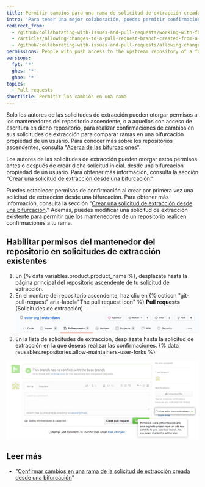 ```yaml
---
title: Permitir cambios para una rama de solicitud de extracción creada desde una bifurcación
intro: 'Para tener una mejor colaboración, puedes permitir confirmaciones de cambios en ramas que hayas creado a partir de bifurcaciones de las cuales sea dueño tu usuario.'
redirect_from:
  - /github/collaborating-with-issues-and-pull-requests/working-with-forks/allowing-changes-to-a-pull-request-branch-created-from-a-fork
  - /articles/allowing-changes-to-a-pull-request-branch-created-from-a-fork
  - /github/collaborating-with-issues-and-pull-requests/allowing-changes-to-a-pull-request-branch-created-from-a-fork
permissions: People with push access to the upstream repository of a fork owned by a user account can commit to the forked branches.
versions:
  fpt: '*'
  ghes: '*'
  ghae: '*'
topics:
  - Pull requests
shortTitle: Permitir los cambios en una rama
---
```


Solo los autores de las solicitudes de extracción pueden otorgar permisos a los mantenedores del repositorio ascendente, o a aquellos con acceso de escritura en dicho repositorio, para realizar confirmaciones de cambios en sus solicitudes de extracción para comparar ramas en una bifurcación propiedad de un usuario. Para conocer más sobre los repositorios ascendentes, consulta "[Acerca de las bifurcaciones](/articles/about-forks)".

Los autores de las solicitudes de extracción pueden otorgar estos permisos antes o después de crear dicha solicitud inicial. desde una bifurcación propiedad de un usuario. Para obtener más información, consulta la sección "[Crear una solicitud de extracción desde una bifurcación](/articles/creating-a-pull-request-from-a-fork)."

Puedes establecer permisos de confirmación al crear por primera vez una solicitud de extracción desde una bifurcación. Para obtener más información, consulta la sección "[Crear una solicitud de extracción desde una bifurcación](/articles/creating-a-pull-request-from-a-fork)." Además, puedes modificar una solicitud de extracción existente para permitir que los mantenedores de un repositorio realicen confirmaciones a tu rama.

## Habilitar permisos del mantenedor del repositorio en solicitudes de extracción existentes

1. En {% data variables.product.product_name %}, desplázate hasta la página principal del repositorio ascendente de tu solicitud de extracción.
2. En el nombre del repositorio ascendente, haz clic en {% octicon "git-pull-request" aria-label="The pull request icon" %} **Pull requests** (Solicitudes de extracción). ![Selección de la pestaña de propuestas y solicitudes de extracción](/assets/images/help/repository/repo-tabs-pull-requests.png)
3. En la lista de solicitudes de extracción, desplázate hasta la solicitud de extracción en la que deseas realizar las confirmaciones.
{% data reusables.repositories.allow-maintainers-user-forks %}

  ![allow-maintainers-to-make-edits-sidebar-checkbox](/assets/images/help/pull_requests/allow-maintainers-to-make-edits-sidebar-checkbox.png)

## Leer más

- "[Confirmar cambios en una rama de la solicitud de extracción creada desde una bifurcación](/articles/committing-changes-to-a-pull-request-branch-created-from-a-fork)"

